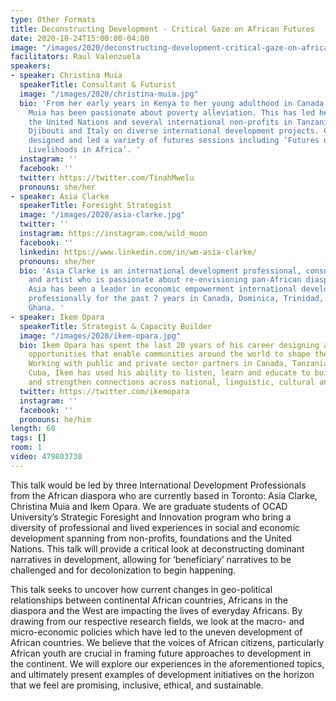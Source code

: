 ```yaml
---
type: Other Formats
title: Deconstructing Development - Critical Gaze on African Futures
date: 2020-10-24T15:00:00-04:00
image: "/images/2020/deconstructing-development-critical-gaze-on-african-futures.jpg"
facilitators: Raul Valenzuela
speakers:
- speaker: Christina Muia
  speakerTitle: Consultant & Futurist
  image: "/images/2020/christina-muia.jpg"
  bio: 'From her early years in Kenya to her young adulthood in Canada, Christina
    Muia has been passionate about poverty alleviation. This has led her to work with
    the United Nations and several international non-profits in Tanzania, Rwanda,
    Djibouti and Italy on diverse international development projects. Christina has
    designed and led a variety of futures sessions including ‘Futures of Youth Sustainable
    Livelihoods in Africa’. '
  instagram: ''
  facebook: ''
  twitter: https://twitter.com/TinahMwelu
  pronouns: she/her
- speaker: Asia Clarke
  speakerTitle: Foresight Strategist
  image: "/images/2020/asia-clarke.jpg"
  twitter: ''
  instagram: https://instagram.com/wild_moon
  facebook: ''
  linkedin: https://www.linkedin.com/in/wm-asia-clarke/
  pronouns: she/her
  bio: 'Asia Clarke is an international development professional, consultant, strategist
    and artist who is passionate about re-envisioning pan-African diaspora futures.
    Asia has been a leader in economic empowerment international development projects
    professionally for the past 7 years in Canada, Dominica, Trinidad, eSwatini and
    Ghana. '
- speaker: Ikem Opara
  speakerTitle: Strategist & Capacity Builder
  image: "/images/2020/ikem-opara.jpg"
  bio: Ikem Opara has spent the last 20 years of his career designing and building
    opportunities that enable communities around the world to shape their own futures.
    Working with public and private sector partners in Canada, Tanzania, Kenya and
    Cuba, Ikem has used his ability to listen, learn and educate to build relationships
    and strengthen connections across national, linguistic, cultural and other borders.
  twitter: https://twitter.com/ikemopara
  instagram: ''
  facebook: ''
  pronouns: he/him
length: 60
tags: []
room: 1
video: 479803738
---
```

This talk would be led by three International Development Professionals from the African diaspora who are currently based in Toronto: Asia Clarke, Christina Muia and Ikem Opara. We are graduate students of OCAD University’s Strategic Foresight and Innovation program who bring a diversity of professional and lived experiences in social and economic development spanning from non-profits, foundations and the United Nations. This talk will provide a critical look at deconstructing dominant narratives in development, allowing for ‘beneficiary’ narratives to be challenged and for decolonization to begin happening. 

This talk seeks to uncover how current changes in geo-political relationships between continental African countries, Africans in the diaspora and the West are impacting the lives of everyday Africans. By drawing from our respective research fields, we look at the macro- and micro-economic policies which have led to the uneven development of African countries. We believe that the voices of African citizens, particularly African youth are crucial in framing future approaches to development in the continent. We will explore our experiences in the aforementioned topics, and ultimately present examples of development initiatives on the horizon that we feel are promising, inclusive, ethical, and sustainable.